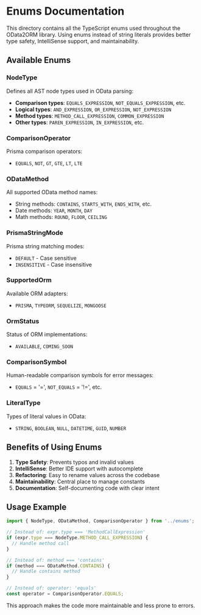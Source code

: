 # Enums Documentation

This directory contains all the TypeScript enums used throughout the OData2ORM library. Using enums instead of string literals provides better type safety, IntelliSense support, and maintainability.

## Available Enums

### NodeType
Defines all AST node types used in OData parsing:
- **Comparison types**: `EQUALS_EXPRESSION`, `NOT_EQUALS_EXPRESSION`, etc.
- **Logical types**: `AND_EXPRESSION`, `OR_EXPRESSION`, `NOT_EXPRESSION`
- **Method types**: `METHOD_CALL_EXPRESSION`, `COMMON_EXPRESSION`
- **Other types**: `PAREN_EXPRESSION`, `IN_EXPRESSION`, etc.

### ComparisonOperator
Prisma comparison operators:
- `EQUALS`, `NOT`, `GT`, `GTE`, `LT`, `LTE`

### ODataMethod
All supported OData method names:
- String methods: `CONTAINS`, `STARTS_WITH`, `ENDS_WITH`, etc.
- Date methods: `YEAR`, `MONTH`, `DAY`
- Math methods: `ROUND`, `FLOOR`, `CEILING`

### PrismaStringMode
Prisma string matching modes:
- `DEFAULT` - Case sensitive
- `INSENSITIVE` - Case insensitive

### SupportedOrm
Available ORM adapters:
- `PRISMA`, `TYPEORM`, `SEQUELIZE`, `MONGOOSE`

### OrmStatus
Status of ORM implementations:
- `AVAILABLE`, `COMING_SOON`

### ComparisonSymbol
Human-readable comparison symbols for error messages:
- `EQUALS` = '=', `NOT_EQUALS` = '!=', etc.

### LiteralType
Types of literal values in OData:
- `STRING`, `BOOLEAN`, `NULL`, `DATETIME`, `GUID`, `NUMBER`

## Benefits of Using Enums

1. **Type Safety**: Prevents typos and invalid values
2. **IntelliSense**: Better IDE support with autocomplete
3. **Refactoring**: Easy to rename values across the codebase
4. **Maintainability**: Central place to manage constants
5. **Documentation**: Self-documenting code with clear intent

## Usage Example

```typescript
import { NodeType, ODataMethod, ComparisonOperator } from '../enums';

// Instead of: expr.type === 'MethodCallExpression'
if (expr.type === NodeType.METHOD_CALL_EXPRESSION) {
  // Handle method call
}

// Instead of: method === 'contains'
if (method === ODataMethod.CONTAINS) {
  // Handle contains method
}

// Instead of: operator: 'equals'
const operator = ComparisonOperator.EQUALS;
```

This approach makes the code more maintainable and less prone to errors.
